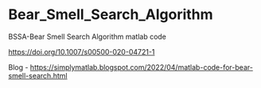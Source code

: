 # Bear_Smell_Search_Algorithm
BSSA-Bear Smell Search Algorithm matlab code

https://doi.org/10.1007/s00500-020-04721-1

Blog - https://simplymatlab.blogspot.com/2022/04/matlab-code-for-bear-smell-search.html
